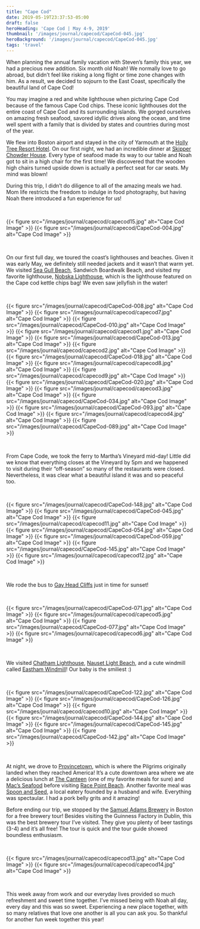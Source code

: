 ```yaml
---
title: "Cape Cod"
date: 2019-05-19T23:37:53-05:00
draft: false
heroHeading: 'Cape Cod | May 4-9, 2019'
thumbnail: '/images/journal/capecod/CapeCod-045.jpg'
heroBackground: '/images/journal/capecod/CapeCod-045.jpg'
tags: 'travel'
---
```


When planning the annual family vacation with Steven’s family this year, we had a precious new addition. Six month old Noah! We normally love to go abroad, but didn’t feel like risking a long flight or time zone changes with him. As a result, we decided to sojourn to the East Coast, specifically the beautiful land of Cape Cod!

You may imagine a red and white lighthouse when picturing Cape Cod because of the famous Cape Cod chips. These iconic lighthouses dot the entire coast of Cape Cod and its surrounding islands. We gorged ourselves on amazing fresh seafood, savored idyllic drives along the ocean, and time well spent with a family that is divided by states and countries during most of the year.

We flew into Boston airport and stayed in the city of Yarmouth at the [Holly Tree Resort Hotel](http://www.holly-tree.com/). On our first night, we had an incredible dinner at [Skipper Chowder House](https://skipperrestaurant.com/). Every type of seafood made its way to our table and Noah got to sit in a high chair for the first time! We discovered that the wooden high chairs turned upside down is actually a perfect seat for car seats. My mind was blown! 

During this trip, I didn’t do diligence to all of the amazing meals we had. Mom life restricts the freedom to indulge in food photography, but having Noah there introduced a fun experience for us!

<br/>

{{< figure src="/images/journal/capecod/capecod15.jpg" alt="Cape Cod Image" >}}
{{< figure src="/images/journal/capecod/CapeCod-004.jpg" alt="Cape Cod Image" >}}

<br/>

On our first full day, we toured the coast’s lighthouses and beaches. Given it was early May, we definitely still needed jackets and it wasn’t that warm yet. We visited [Sea Gull Beach](https://www.yarmouth.ma.us/671/Seagull-Beach), Sandwich Boardwalk Beach, and visited my favorite lighthouse, [Nobska Lighthouse](http://www.friendsofnobska.org/), which is the lighthouse featured on the Cape cod kettle chips bag! We even saw jellyfish in the water!

<br/>

{{< figure src="/images/journal/capecod/CapeCod-008.jpg" alt="Cape Cod Image" >}}
{{< figure src="/images/journal/capecod/capecod7.jpg" alt="Cape Cod Image" >}}
{{< figure src="/images/journal/capecod/CapeCod-010.jpg" alt="Cape Cod Image" >}}
{{< figure src="/images/journal/capecod/capecod1.jpg" alt="Cape Cod Image" >}}
{{< figure src="/images/journal/capecod/CapeCod-013.jpg" alt="Cape Cod Image" >}}
{{< figure src="/images/journal/capecod/capecod2.jpg" alt="Cape Cod Image" >}}
{{< figure src="/images/journal/capecod/CapeCod-018.jpg" alt="Cape Cod Image" >}}
{{< figure src="/images/journal/capecod/capecod8.jpg" alt="Cape Cod Image" >}}
{{< figure src="/images/journal/capecod/capecod9.jpg" alt="Cape Cod Image" >}}
{{< figure src="/images/journal/capecod/CapeCod-020.jpg" alt="Cape Cod Image" >}}
{{< figure src="/images/journal/capecod/capecod3.jpg" alt="Cape Cod Image" >}}
{{< figure src="/images/journal/capecod/CapeCod-034.jpg" alt="Cape Cod Image" >}}
{{< figure src="/images/journal/capecod/CapeCod-093.jpg" alt="Cape Cod Image" >}}
{{< figure src="/images/journal/capecod/capecod4.jpg" alt="Cape Cod Image" >}}
{{< figure src="/images/journal/capecod/CapeCod-089.jpg" alt="Cape Cod Image" >}}

<br/>

From Cape Code, we took the ferry to Martha’s Vineyard mid-day! Little did we know that everything closes at the Vineyard by 5pm and we happened to visit during their “off-season” so many of the restaurants were closed. Nevertheless, it was clear what a beautiful island it was and so peaceful too. 

<br/>

{{< figure src="/images/journal/capecod/CapeCod-148.jpg" alt="Cape Cod Image" >}}
{{< figure src="/images/journal/capecod/CapeCod-045.jpg" alt="Cape Cod Image" >}}
{{< figure src="/images/journal/capecod/capecod11.jpg" alt="Cape Cod Image" >}}
{{< figure src="/images/journal/capecod/CapeCod-054.jpg" alt="Cape Cod Image" >}}
{{< figure src="/images/journal/capecod/CapeCod-059.jpg" alt="Cape Cod Image" >}}
{{< figure src="/images/journal/capecod/CapeCod-145.jpg" alt="Cape Cod Image" >}}
{{< figure src="/images/journal/capecod/capecod12.jpg" alt="Cape Cod Image" >}}

<br/>

We rode the bus to [Gay Head Cliffs](https://www.tripadvisor.com/ShowUserReviews-g499462-d562220-r159959325-Gay_Head_Light_Aquinnah_Light-Aquinnah_Martha_s_Vineyard_Massachusetts.html) just in time for sunset! 

<br/>

{{< figure src="/images/journal/capecod/CapeCod-071.jpg" alt="Cape Cod Image" >}}
{{< figure src="/images/journal/capecod/capecod5.jpg" alt="Cape Cod Image" >}}
{{< figure src="/images/journal/capecod/CapeCod-077.jpg" alt="Cape Cod Image" >}}
{{< figure src="/images/journal/capecod/capecod6.jpg" alt="Cape Cod Image" >}}

<br/>

We visited [Chatham Lighthouse](https://www.capecodlighthouses.info/chatham-light/), [Nauset Light Beach](https://www.tripadvisor.com/Attraction_Review-g41555-d3445823-Reviews-Nauset_Light_Beach-Eastham_Cape_Cod_Massachusetts.html), and a cute windmill called [Eastham Windmill](https://www.eastham-ma.gov/eastham-windmill)! Our baby is the smiliest :) 

<br/>

{{< figure src="/images/journal/capecod/CapeCod-122.jpg" alt="Cape Cod Image" >}}
{{< figure src="/images/journal/capecod/CapeCod-126.jpg" alt="Cape Cod Image" >}}
{{< figure src="/images/journal/capecod/capecod10.jpg" alt="Cape Cod Image" >}}
{{< figure src="/images/journal/capecod/CapeCod-144.jpg" alt="Cape Cod Image" >}}
{{< figure src="/images/journal/capecod/CapeCod-145.jpg" alt="Cape Cod Image" >}}
{{< figure src="/images/journal/capecod/CapeCod-142.jpg" alt="Cape Cod Image" >}}

<br/>

At night, we drove to [Provincetown](https://ptownchamber.com/), which is where the Pilgrims originally landed when they reached America! It’s a cute downtown area where we ate a delicious lunch at [The Canteen](http://www.thecanteenptown.com/) (one of my favorite meals for sure) and [Mac’s Seafood](https://www.tripadvisor.com/Restaurant_Review-g41778-d5504290-Reviews-Mac_s_Fish_House-Provincetown_Cape_Cod_Massachusetts.html) before visiting [Race Point Beach](https://www.tripadvisor.com/Attraction_Review-g41778-d560324-Reviews-Race_Point_Beach-Provincetown_Cape_Cod_Massachusetts.html). Another favorite meal was [Spoon and Seed](http://www.spoonandseed.com/), a local eatery founded by a husband and wife. Everything was spectaular. I had a pork belly grits and it amazing! 

Before ending our trip, we stopped by the [Samuel Adams Brewery](https://www.samueladams.com/brewery-landing/boston-brewery) in Boston for a free brewery tour! Besides visiting the Guinness Factory in Dublin, this was the best brewery tour I’ve visited. They give you plenty of beer tastings (3-4) and it’s all free! The tour is quick and the tour guide showed boundless enthusiasm. 

<br/>

{{< figure src="/images/journal/capecod/capecod13.jpg" alt="Cape Cod Image" >}}
{{< figure src="/images/journal/capecod/capecod14.jpg" alt="Cape Cod Image" >}}

<br/>

This week away from work and our everyday lives provided so much refreshment and sweet time together. I’ve missed being with Noah all day, every day and this was so sweet. Experiencing a new place together, with so many relatives that love one another is all you can ask you. So thankful for another fun week together this year!
